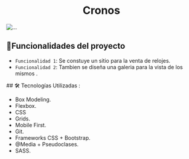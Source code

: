 <h1 align="center">Cronos</h1>
<div id="indicators-carousel" class="relative w-full" data-carousel="static">
    <!-- Carousel wrapper -->
    <div class="relative h-56 overflow-hidden rounded-lg md:h-96">
         <!-- Item 1 -->
        <div class="hidden duration-700 ease-in-out" data-carousel-item="active">
            <img src="https://github.com/Emiliano-repo/WebCronos/assets/128517938/5f002fcc-a37e-4dce-b354-5da118a6092a" class="absolute block w-full -translate-x-1/2 -translate-y-1/2 top-1/2 left-1/2" alt="...">
        </div>
          </div>
      







## :hammer:Funcionalidades del proyecto
- `Funcionalidad 1`: Se constuye un sitio para la venta de relojes. 
- `Funcionalidad 2`: Tambien se diseña una galeria para la vista de los mismos . 

\## 🛠️ Tecnologías Utilizadas : 
- Box Modeling.
- Flexbox.
- CSS
- Grids.
- Mobile First.
- Git.
- Frameworks CSS + Bootstrap.
- @Media + Pseudoclases.
- SASS. 
